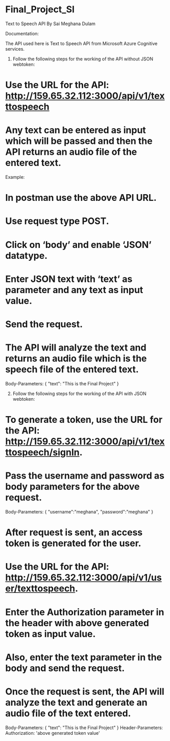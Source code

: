 # Final_Project_SI

Text to Speech API
By 
Sai Meghana Dulam

Documentation:

The API used here is Text to Speech API from Microsoft Azure Cognitive services.

1) Follow the following steps for the working of the API without JSON webtoken:
# Use the URL for the API: http://159.65.32.112:3000/api/v1/texttospeech
# Any text can be entered as input which will be passed and then the API returns an audio file of the entered text.

Example:
# In postman use the above API URL.
# Use request type POST.
# Click on ‘body’ and enable ‘JSON’ datatype.
# Enter JSON text with ‘text’ as parameter and any text as input value.
# Send the request.
# The API will analyze the text and returns an audio file which is the speech file of the entered text.

Body-Parameters:
{
"text": "This is the Final Project"
}


2) Follow the following steps for the working of the API with JSON webtoken:
# To generate a token, use the URL for the API: http://159.65.32.112:3000/api/v1/texttospeech/signIn.
# Pass the username and password as body parameters for the above request.

Body-Parameters:
{
"username":"meghana",
"password":"meghana"
}
 
# After request is sent, an access token is generated for the user.
# Use the URL for the API: http://159.65.32.112:3000/api/v1/user/texttospeech.
# Enter the Authorization parameter in the header with above generated token as input value.
# Also, enter the text parameter in the body and send the request.
# Once the request is sent, the API will analyze the text and generate an audio file of the text entered.

Body-Parameters:
{
"text": "This is the Final Project"
}
Header-Parameters:
Authorization: 'above generated token value'